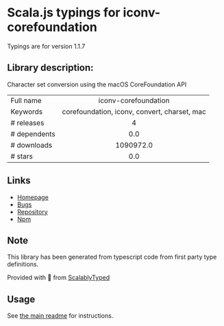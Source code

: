 
# Scala.js typings for iconv-corefoundation

Typings are for version 1.1.7

## Library description:
Character set conversion using the macOS CoreFoundation API

|                    |                 |
| ------------------ | :-------------: |
| Full name          | iconv-corefoundation |
| Keywords           | corefoundation, iconv, convert, charset, mac |
| # releases         | 4 |
| # dependents       | 0.0 |
| # downloads        | 1090972.0 |
| # stars            | 0.0 |

## Links
- [Homepage](https://github.com/argv-minus-one/iconv-corefoundation#readme)
- [Bugs](https://github.com/argv-minus-one/iconv-corefoundation/issues)
- [Repository](https://github.com/argv-minus-one/iconv-corefoundation)
- [Npm](https://www.npmjs.com/package/iconv-corefoundation)
    


## Note
This library has been generated from typescript code from first party type definitions.

Provided with :purple_heart: from [ScalablyTyped](https://github.com/oyvindberg/ScalablyTyped)

## Usage
See [the main readme](../../readme.md) for instructions.


